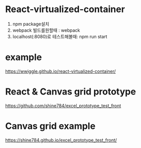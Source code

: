 # React-virtualized-container
1. npm package설치
2. webpack 빌드를원할때 : webpack
3. localhost(:8080)로 테스트해볼때: npm run start
# example
https://wwiggle.github.io/react-virtualized-container/


# React & Canvas grid prototype
https://github.com/shine784/excel_prototype_test_front
# Canvas grid example
https://shine784.github.io/excel_prototype_test_front/

